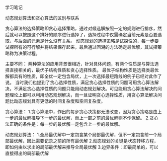 学习笔记

动态规划算法和贪心算法的区别与联系

贪心算法的选择策略即贪心选择策略，通过对候选解按照一定的规则进行排序，然后就可以按照这个排好的顺序进行选择了，选择过程中仅需确定当前元素是否要选取，与后面的元素是什么没有关系。
动态规划的选择策略是试探性的，每一步要试探所有的可行解并将结果保存起来，最后通过回溯的方法确定最优解，其试探策略称为决策过程。

主要不同：
两种算法的应用背景很相近，针对具体问题，有两个性质是与算法选择直接相关的，最优子结构性质和贪心选择性质。
最优子结构性质是选择类最优解都具有的性质，即全优一定包含局优，上一次选择最短路线的例子已经对此作了说。
当时我们也提到了贪心选择性质，满足贪心选择性质的问题可用贪心算法解决，不满足贪心选择性质的问题只能用动态规划解决。可见能用贪心算法解决的问题理论上都可以利用动态规划解决，而一旦证明贪心选择性质，用贪心算法解决问题比动态规划具有更低的时间复杂度和空间复杂度。

贪心算法：
1.贪心算法中，作出的每步贪心决策都无法改变，因为贪心策略是由上一步的最优解推导下一步的最优解，而上一部之前的最优解则不作保留。
2.贪心法正确的条件是：每一步的最优解一定包含上一步的最优解。

动态规划算法：
1.全局最优解中一定包含某个局部最优解，但不一定包含前一个局部最优解，因此需要记录之前的所有最优解
2.动态规划的关键是状态转移方程，即如何由以求出的局部最优解来推导全局最优解
3.边界条件：即最简单的，可以直接得出的局部最优解

　　